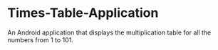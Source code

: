 # Times-Table-Application
An Android application that displays the multiplication table for all the numbers from 1 to 101.


